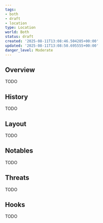 ```yaml
---
tags:
- both
- draft
- location
type: Location
world: Both
status: draft
created: '2025-08-11T13:08:46.504285+00:00'
updated: '2025-08-11T13:08:50.695555+00:00'
danger_level: Moderate
---
```



## Overview

TODO
## History

TODO
## Layout

TODO
## Notables

TODO
## Threats

TODO
## Hooks

TODO
